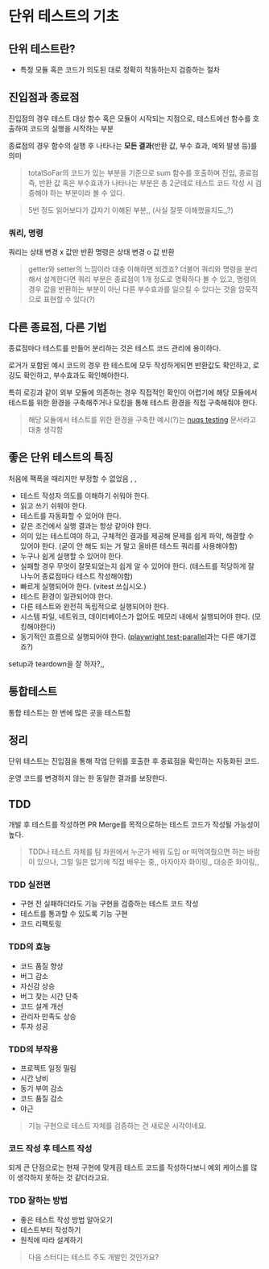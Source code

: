 # 단위 테스트의 기초

## 단위 테스트란?

- 특정 모듈 혹은 코드가 의도된 대로 정확히 작동하는지 검증하는 절차

## 진입점과 종료점

진입점의 경우 테스트 대상 함수 혹은 모듈이 시작되는 지점으로, 테스트에선 함수를 호출하여 코드의 실행을 시작하는 부분

종료점의 경우 함수의 실행 후 나타나는 **모든 결과**(반환 값, 부수 효과, 예외 발생 등)를 의미

> totalSoFar의 코드가 있는 부분을 기준으로 sum 함수를 호출하며 진입, 종료점 즉, 반환 값 혹은 부수효과가 나타나는 부분은 총 2군데로 테스트 코드 작성 시 검증해야 하는 부분이라 볼 수 있다.

> 5번 정도 읽어보다가 갑자기 이해된 부분,, (사실 잘못 이해했을지도,,?)


### 쿼리, 명령

쿼리는 상태 변경 x 값만 반환
명령은 상태 변경 o 값 반환

> getter와 setter의 느낌이라 대충 이해하면 되겠죠?
> 더불어 쿼리와 명령을 분리해서 설계한다면 쿼리 부분은 종료점이 1개 정도로 명확하다 볼 수 있고, 명령의 경우 값을 반환하는 부분이 아닌 다른 부수효과를 일으킬 수 있다는 것을 암묵적으로 표현할 수 있다(?)

## 다른 종료점, 다른 기법

종료점마다 테스트를 만들어 분리하는 것은 테스트 코드 관리에 용이하다.

로거가 포함된 예시 코드의 경우 한 테스트에 모두 작성하게되면 반환값도 확인하고, 로깅도 확인하고, 부수효과도 확인해야한다.

특히 로깅과 같이 외부 모듈에 의존하는 경우 직접적인 확인이 어렵기에 해당 모듈에서 테스트를 위한 환경을 구축해주거나 모킹을 통해 테스트 환경을 직접 구축해줘야 한다.

> 해당 모듈에서 테스트를 위한 환경을 구축한 예시(?)는 [nuqs testing](https://nuqs.47ng.com/docs/testing) 문서라고 대충 생각함

## 좋은 단위 테스트의 특징

처음에 팩폭을 때리지만 부정할 수 없었음 , ,

- 테스트 작성자 의도를 이해하기 쉬워야 한다.
- 읽고 쓰기 쉬워야 한다.
- 테스트를 자동화할 수 있어야 한다.
- 같은 조건에서 실행 결과는 항상 같아야 한다.
- 의미 있는 테스트여야 하고, 구체적인 결과를 제공해 문제를 쉽게 파악, 해결할 수 있어야 한다. (굳이 안 해도 되는 거 말고 올바른 테스트 쿼리를 사용해야함)
- 누구나 쉽게 실행할 수 있어야 한다.
- 실패할 경우 무엇이 잘못되었는지 쉽게 알 수 있어야 한다. (테스트를 적당하게 잘 나누어 종료점마다 테스트 작성해야함)
- 빠르게 실행되어야 한다. (vitest 쓰십시오.)
- 테스트 환경이 일관되어야 한다.
- 다른 테스트와 완전히 독립적으로 실행되어야 한다.
- 시스템 파일, 네트워크, 데이터베이스가 없어도 메모리 내에서 실행되어야 한다. (모킹해야한다)
- 동기적인 흐름으로 실행되어야 한다. ([playwright test-parallel](https://playwright.dev/docs/test-parallel)과는 다른 얘기겠죠?)

setup과 teardown을 잘 하자?,,

## 통합테스트

통합 테스트는 한 번에 많은 곳을 테스트함

## 정리

단위 테스트는 진입점을 통해 작업 단위를 호출한 후 종료점을 확인하는 자동화된 코드.

운영 코드를 변경하지 않는 한 동일한 결과를 보장한다.

## TDD

개발 후 테스트를 작성하면 PR Merge를 목적으로하는 테스트 코드가 작성될 가능성이 높다.

> TDD나 테스트 자체를 팀 차원에서 누군가 배워 도입 or 떠먹여줬으면 하는 바람이 있으나, 그럴 일은 없기에 직접 배우는 중,,
> 아자아자 화이링,, 대승준 화이링,,

### TDD 실전편

- 구현 전 실패하더라도 기능 구현을 검증하는 테스트 코드 작성
- 테스트를 통과할 수 있도록 기능 구현
- 코드 리팩토링

### TDD의 효능

- 코드 품질 향상
- 버그 감소
- 자신감 상승
- 버그 찾는 시간 단축
- 코드 설계 개선
- 관리자 만족도 상승
- 투자 성공

### TDD의 부작용

- 프로젝트 일정 밀림
- 시간 낭비
- 동기 부여 감소
- 코드 품질 감소
- 야근

> 기능 구현으로 테스트 자체를 검증하는 건 새로운 시각이네요.

### 코드 작성 후 테스트 작성

되게 큰 단점으로는 현재 구현에 맞게끔 테스트 코드를 작성하다보니 예외 케이스를 많이 생각하지 못하는 것 같더라고요.

### TDD 잘하는 방법

- 좋은 테스트 작성 방법 알아오기
- 테스트부터 작성하기
- 원칙에 따라 설계하기

> 다음 스터디는 테스트 주도 개발인 것인가요?